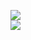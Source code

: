 [![](https://img.shields.io/badge/Made%20With-Github%20Spray-lightgrey.svg?style=for-the-badge&logo=github)](https://github.com/Annihil/github-spray#11631)  
[![](https://i.imgur.com/2DrTn0Z.gif)](https://github.com/Annihil/github-spray)